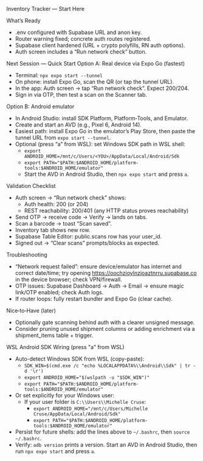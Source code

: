 Inventory Tracker — Start Here

What’s Ready
- .env configured with Supabase URL and anon key.
- Router warning fixed; concrete auth routes registered.
- Supabase client hardened (URL + crypto polyfills, RN auth options).
- Auth screen includes a “Run network check” button.

Next Session — Quick Start
Option A: Real device via Expo Go (fastest)
- Terminal: `npx expo start --tunnel`
- On phone: install Expo Go, scan the QR (or tap the tunnel URL).
- In the app: Auth screen → tap “Run network check”. Expect 200/204.
- Sign in via OTP, then test a scan on the Scanner tab.

Option B: Android emulator
- In Android Studio: install SDK Platform, Platform‑Tools, and Emulator.
- Create and start an AVD (e.g., Pixel 6, Android 14).
- Easiest path: install Expo Go in the emulator’s Play Store, then paste the tunnel URL from `expo start --tunnel`.
- Optional (press “a” from WSL): set Windows SDK path in WSL shell:
  - `export ANDROID_HOME=/mnt/c/Users/<YOU>/AppData/Local/Android/Sdk`
  - `export PATH="$PATH:$ANDROID_HOME/platform-tools:$ANDROID_HOME/emulator"`
  - Start the AVD in Android Studio, then `npx expo start` and press `a`.

Validation Checklist
- Auth screen → “Run network check” shows:
  - Auth health: 200 (or 204)
  - REST reachability: 200/401 (any HTTP status proves reachability)
- Send OTP → receive code → Verify → lands on tabs.
- Scan a barcode → toast “Scan saved”.
- Inventory tab shows new row.
- Supabase Table Editor: public.scans row has your user_id.
- Signed out → “Clear scans” prompts/blocks as expected.

Troubleshooting
- “Network request failed”: ensure device/emulator has internet and correct date/time; try opening https://oochzioylnzjoaztnrru.supabase.co in the device browser; check VPN/firewall.
- OTP issues: Supabase Dashboard → Auth → Email → ensure magic link/OTP enabled; check Auth logs.
- If router loops: fully restart bundler and Expo Go (clear cache).

Nice‑to‑Have (later)
- Optionally gate scanning behind auth with a clearer unsigned message.
- Consider pruning unused shipment columns or adding enrichment via a shipment_items table + trigger.

WSL Android SDK Wiring (press "a" from WSL)
- Auto-detect Windows SDK from WSL (copy-paste):
  - `SDK_WIN=$(cmd.exe /c "echo %LOCALAPPDATA%\\Android\\Sdk" | tr -d '\r')`
  - `export ANDROID_HOME="$(wslpath -u "$SDK_WIN")"`
  - `export PATH="$PATH:$ANDROID_HOME/platform-tools:$ANDROID_HOME/emulator"`
- Or set explicitly for your Windows user:
  - If your user folder is `C:\\Users\\Michelle Cruse`:
    - `export ANDROID_HOME="/mnt/c/Users/Michelle Cruse/AppData/Local/Android/Sdk"`
    - `export PATH="$PATH:$ANDROID_HOME/platform-tools:$ANDROID_HOME/emulator"`
- Persist for future shells: add the lines above to `~/.bashrc`, then `source ~/.bashrc`.
- Verify: `adb version` prints a version. Start an AVD in Android Studio, then run `npx expo start` and press `a`.
